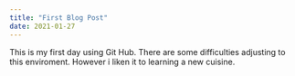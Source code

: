 ```yaml
---
title: "First Blog Post"
date: 2021-01-27
---
```


This is my first day using Git Hub. There are some difficulties adjusting to this enviroment.  However i liken it to learning a new cuisine. 
